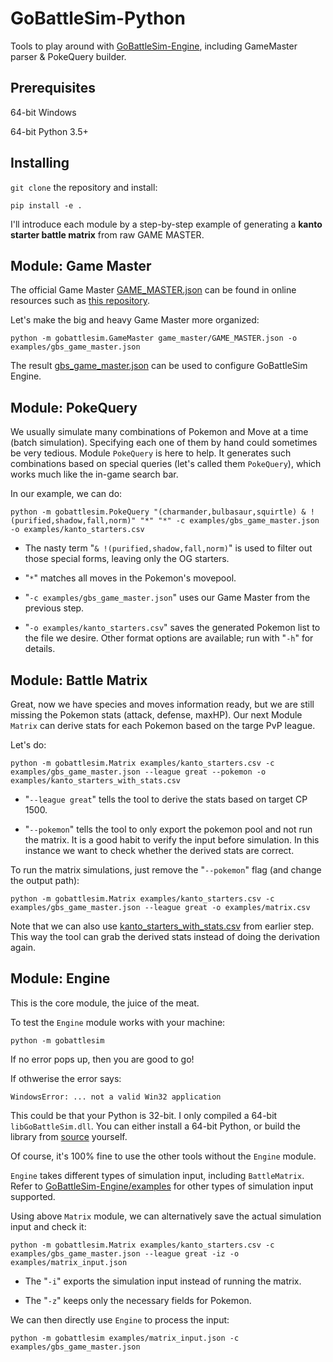 
# GoBattleSim-Python

Tools to play around with [GoBattleSim-Engine](https://github.com/biowpn/GoBattleSim-Engine), including GameMaster parser & PokeQuery builder.


## Prerequisites

64-bit Windows

64-bit Python 3.5+

## Installing

`git clone` the repository and install:

```
pip install -e .
```

I'll introduce each module by a step-by-step example of generating a **kanto starter battle matrix** from raw GAME MASTER.

## Module: Game Master

The official Game Master [GAME_MASTER.json](game_master/GAME_MASTER.json) can be found in online resources such as [this repository](https://github.com/pokemongo-dev-contrib/pokemongo-game-master).

Let's make the big and heavy Game Master more organized:

```
python -m gobattlesim.GameMaster game_master/GAME_MASTER.json -o examples/gbs_game_master.json
```

The result [gbs_game_master.json](examples/gbs_game_master.json) can be used to configure GoBattleSim Engine.

## Module: PokeQuery

We usually simulate many combinations of Pokemon and Move at a time (batch simulation). Specifying each one of them by hand could sometimes be very tedious. Module `PokeQuery` is here to help. It generates such combinations based on special queries (let's called them `PokeQuery`), which works much like the in-game search bar.

In our example, we can do:

```
python -m gobattlesim.PokeQuery "(charmander,bulbasaur,squirtle) & !(purified,shadow,fall,norm)" "*" "*" -c examples/gbs_game_master.json -o examples/kanto_starters.csv
```

- The nasty term "`& !(purified,shadow,fall,norm)`" is used to filter out those special forms, leaving only the OG starters.

- "`*`" matches all moves in the Pokemon's movepool.

- "`-c examples/gbs_game_master.json`" uses our Game Master from the previous step.

- "`-o examples/kanto_starters.csv`" saves the generated Pokemon list to the file we desire. Other format options are available; run with "`-h`" for details.

## Module: Battle Matrix

Great, now we have species and moves information ready, but we are still missing the Pokemon stats (attack, defense, maxHP). Our next Module `Matrix` can derive stats for each Pokemon based on the targe PvP league.

Let's do:

```
python -m gobattlesim.Matrix examples/kanto_starters.csv -c examples/gbs_game_master.json --league great --pokemon -o examples/kanto_starters_with_stats.csv
```

- "`--league great`" tells the tool to derive the stats based on target CP 1500.

- "`--pokemon`" tells the tool to only export the pokemon pool and not run the matrix. It is a good habit to verify the input before simulation. In this instance we want to check whether the derived stats are correct.

To run the matrix simulations, just remove the "`--pokemon`" flag (and change the output path):

```
python -m gobattlesim.Matrix examples/kanto_starters.csv -c examples/gbs_game_master.json --league great -o examples/matrix.csv
```

Note that we can also use [kanto_starters_with_stats.csv](examples/kanto_starters_with_stats.csv) from earlier step. This way the tool can grab the derived stats instead of doing the derivation again.

## Module: Engine

This is the core module, the juice of the meat.

To test the `Engine` module works with your machine:

```
python -m gobattlesim
```

If no error pops up, then you are good to go!

If othwerise the error says:

```
WindowsError: ... not a valid Win32 application
```

This could be that your Python is 32-bit. I only compiled a 64-bit `libGoBattleSim.dll`. 
You can either install a 64-bit Python, or build the library from [source](https://github.com/biowpn/GoBattleSim-Engine) yourself.

Of course, it's 100% fine to use the other tools without the `Engine` module.

`Engine` takes different types of simulation input, including `BattleMatrix`. Refer to [GoBattleSim-Engine/examples](https://github.com/biowpn/GoBattleSim-Engine/tree/master/examples) for other types of simulation input supported.

Using above `Matrix` module, we can alternatively save the actual simulation input and check it:

```
python -m gobattlesim.Matrix examples/kanto_starters.csv -c examples/gbs_game_master.json --league great -iz -o examples/matrix_input.json
```

- The "`-i`" exports the simulation input instead of running the matrix.

- The "`-z`" keeps only the necessary fields for Pokemon.

We can then directly use `Engine` to process the input:

```
python -m gobattlesim examples/matrix_input.json -c examples/gbs_game_master.json
```
